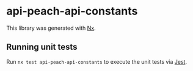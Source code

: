 # api-peach-api-constants

This library was generated with [Nx](https://nx.dev).

## Running unit tests

Run `nx test api-peach-api-constants` to execute the unit tests via [Jest](https://jestjs.io).
